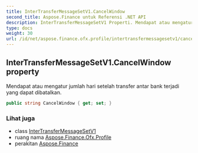 ```yaml
---
title: InterTransferMessageSetV1.CancelWindow
second_title: Aspose.Finance untuk Referensi .NET API
description: InterTransferMessageSetV1 Properti. Mendapat atau mengatur jumlah hari setelah transfer antar bank terjadi yang dapat dibatalkan.
type: docs
weight: 30
url: /id/net/aspose.finance.ofx.profile/intertransfermessagesetv1/cancelwindow/
---
```

## InterTransferMessageSetV1.CancelWindow property

Mendapat atau mengatur jumlah hari setelah transfer antar bank terjadi yang dapat dibatalkan.

```csharp
public string CancelWindow { get; set; }
```

### Lihat juga

* class [InterTransferMessageSetV1](../)
* ruang nama [Aspose.Finance.Ofx.Profile](../../intertransfermessagesetv1/)
* perakitan [Aspose.Finance](../../../)


